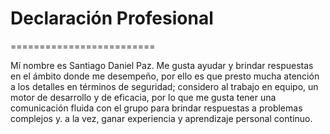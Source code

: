 # Declaración Profesional
=========================

Mí nombre es Santiago Daniel Paz. Me gusta ayudar y brindar respuestas en el ámbito donde me desempeño, por ello es que presto mucha atención a los detalles en términos de seguridad; considero al trabajo en equipo, un motor de desarrollo y de eficacia, por lo que me gusta tener una comunicación fluida con el grupo para brindar respuestas a problemas complejos y. a la vez, ganar experiencia y aprendizaje personal continuo.  
